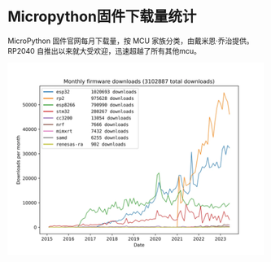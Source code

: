 # Micropython固件下载量统计

MicroPython 固件官网每月下载量，按 MCU 家族分类，由戴米恩·乔治提供。RP2040 自推出以来就大受欢迎，迅速超越了所有其他mcu。

![](micropython-monthly-downloads.webp)
